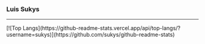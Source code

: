 ### Luis Sukys



<hr />
[![Top Langs](https://github-readme-stats.vercel.app/api/top-langs/?username=sukys)](https://github.com/sukys/github-readme-stats)